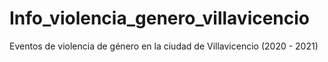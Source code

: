 # Info_violencia_genero_villavicencio
Eventos de violencia de género en la ciudad de Villavicencio (2020 - 2021)
